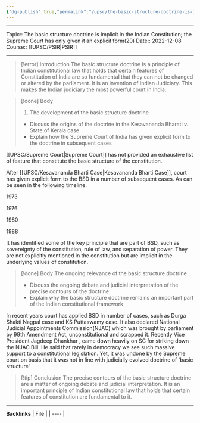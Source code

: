 ```yaml
---
{"dg-publish":true,"permalink":"/upsc/the-basic-structure-doctrine-is-implicit-in-the-indian-constitution-the-supreme-court-has-only-given-it-an-explicit-form/"}
---
```


----
Topic:: The basic structure doctrine is implicit in the Indian Constitution; the Supreme Court has only  given it an explicit form(20)
Date:: 2022-12-08
Course:: [[UPSC/PSIR\|PSIR]] 

----
>[!error] Introduction 
>The basic structure doctrine is a principle of Indian constitutional law that holds  that certain features of Constitution of India are so fundamental that they can not be changed or altered by the parliament.  It is an invention of Indian Judiciary. This makes the Indian judiciary the most powerful court in India. 

>[!done] Body 
>1. The development of the basic structure doctrine
> -   Discuss the origins of the doctrine in the Kesavananda Bharati v. State of Kerala case
> -   Explain how the Supreme Court of India has given explicit form to the doctrine in subsequent cases
> 

[[UPSC/Supreme Court\|Supreme Court]] has not provided an exhaustive list of feature that constitute the basic structure of the constitution. 

After  [[UPSC/Kesavananda Bharti Case\|Kesavananda Bharti Case]], court has given explicit form to the BSD in a number of subsequent cases.
As can be seen in the following timeline. 

1973 

1976 

1980 

1988

It has identified some of the key principle that are part of BSD, such as sovereignty of the constitution, rule of law, and separation of power. 
They are not explicitly mentioned in the constitution but are implicit in the underlying values of constitution. 

>[!done] Body
>The ongoing relevance of the basic structure doctrine
>-   Discuss the ongoing debate and judicial interpretation of the precise contours of the doctrine
>-   Explain why the basic structure doctrine remains an important part of the Indian constitutional framework

In recent years court has applied BSD in number of cases, such as Durga Shakti Nagpal case and KS Puttaswamy case. It also declared  National Judicial Appointments Commission(NJAC) which was brought by parliament by 99th Amendment Act, unconstitutional and scrapped it. 
Recently Vice President Jagdeep Dhankhar , came down heavily on SC for striking down the NJAC Bill.  He said that rarely in democracy we see such massive support to a constitutional legislation. Yet, it was undone by the Supreme court on basis that it was not in line with judicially evolved  doctrine of 'basic structure'  

 
>[!tip] Conclusion
>The precise contours of the basic structure doctrine are a matter of ongoing debate and judicial interpretation. It is an important principle of Indian constitutional law that holds that certain features of constitution are fundamental to it. 


---
**Backlinks**
| File |
| ---- |

